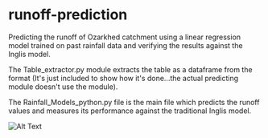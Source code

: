 # runoff-prediction
Predicting the runoff of Ozarkhed catchment using a linear regression model trained on past rainfall data and verifying the results against the Inglis model.

The Table_extractor.py module extracts the table as a dataframe from the format (It's just included to show how it's done...the actual predicting module doesn't use the module).

The Rainfall_Models_python.py file is the main file which predicts the runoff values and measures its performance against the traditional Inglis model.


![Alt Text](plot.jgp)

